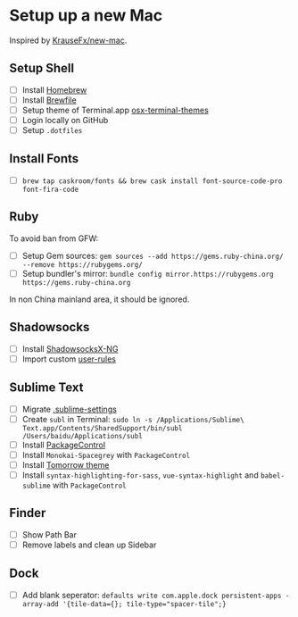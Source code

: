 # Setup up a new Mac

Inspired by [KrauseFx/new-mac](https://github.com/KrauseFx/new-mac).

## Setup Shell

- [ ] Install [Homebrew](https://brew.sh)
- [ ] Install [Brewfile](https://github.com/crispgm/dotfiles/blob/master/Mac/Brewfile)
- [ ] Setup theme of Terminal.app [osx-terminal-themes](https://github.com/lysyi3m/osx-terminal-themes)
- [ ] Login locally on GitHub
- [ ] Setup `.dotfiles`

## Install Fonts

- [ ] `brew tap caskroom/fonts && brew cask install font-source-code-pro font-fira-code`

## Ruby

To avoid ban from GFW:

- [ ] Setup Gem sources: `gem sources --add https://gems.ruby-china.org/ --remove https://rubygems.org/`
- [ ] Setup bundler's mirror: `bundle config mirror.https://rubygems.org https://gems.ruby-china.org`

In non China mainland area, it should be ignored.

## Shadowsocks

- [ ] Install [ShadowsocksX-NG](https://github.com/shadowsocks/ShadowsocksX-NG)
- [ ] Import custom [user-rules](https://github.com/crispgm/dotfiles/tree/master/Shadowsocks)

## Sublime Text

- [ ] Migrate [.sublime-settings](https://github.com/crispgm/dotfiles/tree/master/Mac/Apps/Sublime)
- [ ] Create `subl` in Terminal: `sudo ln -s /Applications/Sublime\ Text.app/Contents/SharedSupport/bin/subl /Users/baidu/Applications/subl`
- [ ] Install [PackageControl](https://packagecontrol.io/)
- [ ] Install `Monokai-Spacegrey` with `PackageControl`
- [ ] Install [Tomorrow theme](https://github.com/chriskempson/tomorrow-theme.git)
- [ ] Install `syntax-highlighting-for-sass`, `vue-syntax-highlight` and `babel-sublime` with `PackageControl`

## Finder

- [ ] Show Path Bar
- [ ] Remove labels and clean up Sidebar

## Dock

- [ ] Add blank seperator: `defaults write com.apple.dock persistent-apps -array-add '{tile-data={}; tile-type="spacer-tile";}`
